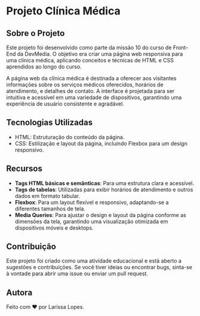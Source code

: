 # Projeto Clínica Médica

## Sobre o Projeto

Este projeto foi desenvolvido como parte da missão 10 do curso de Front-End da DevMedia. O objetivo era criar uma página web responsiva para uma clínica médica, aplicando conceitos e técnicas de HTML e CSS aprendidos ao longo do curso.

A página web da clínica médica é destinada a oferecer aos visitantes informações sobre os serviços médicos oferecidos, horários de atendimento, e detalhes de contato. A interface é projetada para ser intuitiva e acessível em uma variedade de dispositivos, garantindo uma experiência de usuário consistente e agradável.

## Tecnologias Utilizadas

- HTML: Estruturação do conteúdo da página.
- CSS: Estilização e layout da página, incluindo Flexbox para um design responsivo.

## Recursos

- **Tags HTML básicas e semânticas**: Para uma estrutura clara e acessível.
- **Tags de tabelas**: Utilizadas para exibir horários de atendimento e outros dados em formato tabular.
- **Flexbox**: Para um layout flexível e responsivo, adaptando-se a diferentes tamanhos de tela.
- **Media Queries**: Para ajustar o design e layout da página conforme as dimensões da tela, garantindo uma visualização otimizada em dispositivos móveis e desktops.

## Contribuição

Este projeto foi criado como uma atividade educacional e está aberto a sugestões e contribuições. Se você tiver ideias ou encontrar bugs, sinta-se à vontade para abrir uma issue ou enviar um pull request.

## Autora

Feito com ❤ por Larissa Lopes.


